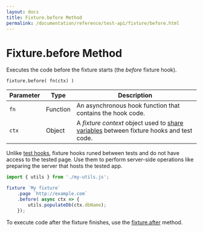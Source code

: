 ```yaml
---
layout: docs
title: Fixture.before Method
permalink: /documentation/reference/test-api/fixture/before.html
---
```

# Fixture.before Method

Executes the code before the fixture starts (the *before* fixture hook).

```text
fixture.before( fn(ctx) )
```

Parameter | Type     | Description
--------- | -------- | ---------------------------------------------------------------------------
`fn`      | Function | An asynchronous hook function that contains the hook code.
`ctx`     | Object   | A *fixture context* object used to [share variables](../../../guides/basic-guides/test-organization.md#share-variables-between-fixture-hooks-and-test-code) between fixture hooks and test code.

Unlike [test hooks](../../../guides/basic-guides/test-organization.md#test-hooks), fixture hooks runed between tests and do not have access to the tested page. Use them to perform server-side operations like preparing the server that hosts the tested app.

```js
import { utils } from './my-utils.js';

fixture `My fixture`
    .page `http://example.com`
    .before( async ctx => {
        utils.populateDb(ctx.dbName);
    });
```

To execute code after the fixture finishes, use the [fixture.after](after.md) method.

